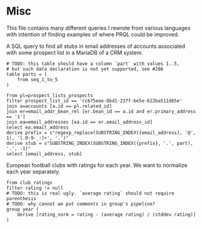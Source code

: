 # Misc

This file contains many different queries I rewrote from various languages with
intention of finding examples of where PRQL could be improved.

A SQL query to find all stubs in email addresses of accounts associated with some
prospect list in a MariaDB of a CRM system.

```prql
# TODO: this table should have a column `part` with values 1..5,
# but such data declaration is not yet supported, see #286
table parts = (
    from seq_1_to_5
)

from pl=prospect_lists_prospects
filter prospect_list_id == 'cc675eee-8bd1-237f-be5e-622ba511d65e'
join a=accounts [a.id == pl.related_id]
join er=email_addr_bean_rel [er.bean_id == a.id and er.primary_address == '1']
join ea=email_addresses [ea.id == er.email_address_id]
select ea.email_address
derive prefix = s"regexp_replace(SUBSTRING_INDEX({email_address}, '@', 1), '[.0-9-_:]+', '.')"
derive stub = s"SUBSTRING_INDEX(SUBSTRING_INDEX({prefix}, '.', part), '.', -1)"
select [email_address, stub]
```

European football clubs with ratings for each year. We want to normalize each year separately.

```prql
from club_ratings
filter rating != null
# TODO: this is real ugly. `average rating` should not require parenthesis
# TODO: why cannot we put comments in group's pipeline?
group year (
    derive [rating_norm = rating - (average rating) / (stddev rating)]
)
```
